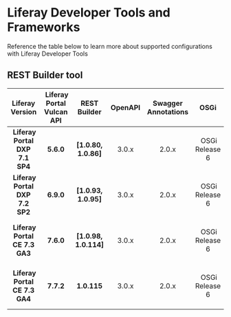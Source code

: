 # Liferay Developer Tools and Frameworks
Reference the table below to learn more about supported configurations with Liferay Developer Tools

## REST Builder tool

| Liferay Version | Liferay Portal Vulcan API | REST Builder | OpenAPI | Swagger Annotations | OSGi  | Java Servlet API | JAX-RS (JSR 339) | Java Bean Validation (JSR 303) | Jackson JSON library |
| :---: | :---: | :---: | :---:| :---: | :---: | :---: | :---: | :---: | :---: |
| **Liferay Portal DXP 7.1 SP4** | **5.6.0** | **[1.0.80, 1.0.86]** | 3.0.x | 2.0.x | OSGi Release 6 | Java Servlet API 3.0.1 | 2.1 | 2.0.x | 2.10.x |
| **Liferay Portal DXP 7.2 SP2** | **6.9.0** | **[1.0.93, 1.0.95]** | 3.0.x | 2.0.x | OSGi Release 6 | Apache Felix Servlet API 1.1.2 | 2.1 | 2.0.x | 2.10.x |
| **Liferay Portal CE 7.3 GA3** | **7.6.0** | **[1.0.98, 1.0.114]** | 3.0.x | 2.0.x | OSGi Release 6 | Apache Felix Servlet API 1.1.2 | 2.1 | 2.0.x | 2.10.x |
| **Liferay Portal CE 7.3 GA4** | **7.7.2** | **1.0.115** | 3.0.x | 2.0.x | OSGi Release 6 | Apache Felix Servlet API 1.1.2 | 2.1 | 2.0.x | 2.10.x |
